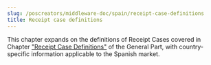 ```yaml
---
slug: /poscreators/middleware-doc/spain/receipt-case-definitions
title: Receipt case definitions
---
```


This chapter expands on the definitions of Receipt Cases covered in Chapter ["Receipt Case Definitions"](../../general/receipt-case-definitions/receipt-case-definitions.md) of the General Part, with country-specific information applicable to the Spanish market.

